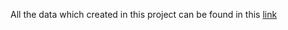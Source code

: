 All the data which created in this project can be found in this [link](https://drive.google.com/drive/folders/1A8x0yynT6kiViWALDk9lvD9yjH_-s9o0?usp=sharing)

